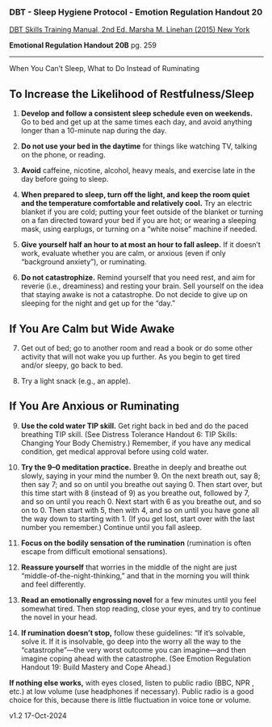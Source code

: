 ﻿### DBT - Sleep Hygiene Protocol - Emotion Regulation Handout 20

[DBT Skills Training Manual, 2nd Ed. Marsha M. Linehan (2015) New York](https://doi.org/10.1097/nmd.0000000000000387)

**Emotional Regulation Handout 20B** pg. 259

----------------------------
	
When You Can’t Sleep, What to Do Instead of Ruminating

## To Increase the Likelihood of Restfulness/Sleep
1. **Develop and follow a consistent sleep schedule even on weekends.** Go to bed and get up at the same times each day, and avoid anything longer than a 10-minute nap during the day.

3. **Do not use your bed in the daytime** for things like watching TV, talking on the phone, or reading.

4. **Avoid** caffeine, nicotine, alcohol, heavy meals, and exercise late in the day before going to sleep.

5. **When prepared to sleep, turn off the light, and keep the room quiet and the temperature comfortable and relatively cool.** Try an electric blanket if you are cold; putting your feet outside of the blanket or turning on a fan directed toward your bed if you are hot; or wearing a sleeping mask, using earplugs, or turning on a “white noise” machine if needed.

6. **Give yourself half an hour to at most an hour to fall asleep.** If it doesn’t work, evaluate whether you are calm, or anxious (even if only “background anxiety”), or ruminating.

7. **Do not catastrophize.** Remind yourself that you need rest, and aim for reverie (i.e., dreaminess) and resting your brain. Sell yourself on the idea that staying awake is not a catastrophe. Do not decide to give up on sleeping for the night and get up for the “day.”

## If You Are Calm but Wide Awake
7. Get out of bed; go to another room and read a book or do some other activity that will not wake you up further. As you begin to get tired and/or sleepy, go back to bed.

9. Try a light snack (e.g., an apple).

## If You Are Anxious or Ruminating
9. **Use the cold water TIP skill.** Get right back in bed and do the paced breathing TIP skill.  (See Distress Tolerance Handout 6: TIP Skills: Changing Your Body Chemistry.) Remember, if you have any medical condition, get medical approval before using cold water.

10. **Try the 9–0 meditation practice.** Breathe in deeply and breathe out slowly, saying in your mind the number 9. On the next breath out, say 8; then say 7; and so on until you breathe out saying 0. Then start over, but this time start with 8 (instead of 9) as you breathe out, followed by 7, and so on until you reach 0. Next start with 6 as you breathe out, and so on to 0. Then start with 5, then with 4, and so on until you have gone all the way down to starting with 1. (If you get lost, start over with the last number you remember.) Continue until you fall asleep.

11. **Focus on the bodily sensation of the rumination** (rumination is often escape from difficult emotional sensations).

13. **Reassure yourself** that worries in the middle of the night are just “middle-of-the-night-thinking,” and that in the morning you will think and feel differently.

14. **Read an emotionally engrossing novel** for a few minutes until you feel somewhat tired. Then stop reading, close your eyes, and try to continue the novel in your head.

15. **If rumination doesn’t stop,** follow these guidelines: “If it’s solvable, solve it. If it is insolvable, go deep into the worry all the way to the “catastrophe”—the very worst outcome you can imagine—and then imagine coping ahead with the catastrophe. (See Emotion Regulation Handout 19: Build Mastery and Cope Ahead.)

**If nothing else works,** with eyes closed, listen to public radio (BBC, NPR , etc.) at low volume (use headphones if necessary). Public radio is a good choice for this, because there is little fluctuation in voice tone or volume.

v1.2 17-Oct-2024
